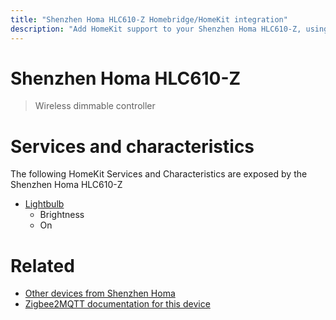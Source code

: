 ```yaml
---
title: "Shenzhen Homa HLC610-Z Homebridge/HomeKit integration"
description: "Add HomeKit support to your Shenzhen Homa HLC610-Z, using Homebridge, Zigbee2MQTT and homebridge-z2m."
---
```

<!---
This file has been GENERATED using src/docgen/docgen.ts
DO NOT EDIT THIS FILE MANUALLY!
-->
# Shenzhen Homa HLC610-Z
> Wireless dimmable controller


# Services and characteristics
The following HomeKit Services and Characteristics are exposed by
the Shenzhen Homa HLC610-Z

* [Lightbulb](../../light.md)
  * Brightness
  * On


# Related
* [Other devices from Shenzhen Homa](../index.md#shenzhen_homa)
* [Zigbee2MQTT documentation for this device](https://www.zigbee2mqtt.io/devices/HLC610-Z.html)